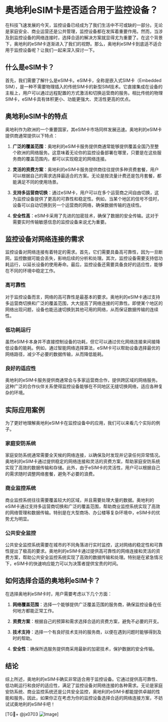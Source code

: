 # 奥地利eSIM卡是否适合用于监控设备？

在科技飞速发展的今天，监控设备已经成为了我们生活中不可或缺的一部分。无论是家庭安全、商业运营还是公共管理，监控设备都在发挥着重要作用。然而，当涉及到监控设备的网络连接时，选择合适的解决方案就显得尤为重要了。在这个背景下，奥地利的eSIM卡逐渐进入了我们的视野。那么，奥地利eSIM卡到底适不适合用于监控设备呢？让我们一起来深入探讨一下。

## 什么是eSIM卡？

首先，我们需要了解什么是eSIM卡。eSIM卡，全称是嵌入式SIM卡（Embedded SIM），是一种不需要物理插入的传统SIM卡的新型SIM技术。它直接集成在设备的主板上，用户可以通过远程配置的方式激活和切换运营商的服务。相比传统的物理SIM卡，eSIM卡具有体积更小、功能更强大、灵活性更高的优点。

## 奥地利eSIM卡的特点

奥地利作为欧洲的一个重要国家，其eSIM卡市场同样发展迅速。奥地利的eSIM卡提供商通常提供以下特点：

1. **广泛的覆盖范围**：奥地利的eSIM卡服务提供商通常能够提供覆盖全国乃至整个欧洲的网络服务。这意味着无论你的监控设备部署在哪里，只要是在这些服务商的覆盖范围内，都可以实现稳定的网络连接。

2. **灵活的资费方案**：奥地利的eSIM卡服务提供商往往提供多种资费套餐，用户可以根据自己的需求选择最适合的方案。无论是按流量计费还是包月套餐，都能满足不同的使用场景。

3. **支持多运营商切换**：通过eSIM卡，用户可以在多个运营商之间自由切换，这为监控设备提供了更高的可靠性和稳定性。例如，当某个地区的信号不佳时，设备可以自动切换到另一个运营商的网络，确保数据传输的连续性。

4. **安全性高**：eSIM卡采用了先进的加密技术，确保了数据的安全传输。这对于需要实时传输敏感信息的监控设备来说尤为重要。

## 监控设备对网络连接的需求

监控设备对网络连接有着特定的需求。首先，它们需要具备高可靠性，因为一旦断网，监控数据可能会丢失，影响后续的分析和处理。其次，监控设备需要支持低功耗运行，以延长设备的使用寿命。最后，监控设备还需要具备良好的适应性，能够在不同的环境中稳定工作。

### 高可靠性

对于监控设备而言，网络的高可靠性是最基本的要求。奥地利的eSIM卡通过支持多运营商切换和广泛的覆盖范围，大大提高了网络连接的可靠性。即使某个地区的网络出现问题，设备也能迅速切换到其他可用的网络，从而保证数据传输的连续性。

### 低功耗运行

虽然eSIM卡本身并不直接控制设备的功耗，但它可以通过优化网络连接来间接降低设备的能耗。例如，通过智能网络选择算法，eSIM卡可以帮助设备选择最优的网络路径，减少不必要的数据传输，从而降低能耗。

### 良好的适应性

奥地利的eSIM卡服务提供商通常会与多家运营商合作，提供跨区域的网络服务。这种广泛的合作伙伴关系使得监控设备能够在不同地区无缝切换网络，适应各种复杂的环境。

## 实际应用案例

为了更好地理解奥地利eSIM卡在监控设备中的应用，我们可以来看几个实际的例子。

### 家庭安防系统

家庭安防系统通常需要全天候的网络连接，以确保及时发现并记录任何异常情况。奥地利的eSIM卡通过提供稳定的网络连接和灵活的资费方案，帮助家庭安防系统实现了高效的数据传输和存储。此外，由于eSIM卡的灵活性，用户可以根据自己的需求随时调整网络套餐，避免不必要的浪费。

### 商业监控系统

商业监控系统往往需要覆盖较大的区域，并且需要处理大量的数据。奥地利的eSIM卡通过支持多运营商切换和广泛的覆盖范围，帮助商业监控系统实现了高效的网络管理和数据传输。特别是在大型商场、办公楼等复杂环境中，eSIM卡的优势尤为明显。

### 公共安全监控

公共安全监控系统需要在城市的不同角落进行实时监控，这对网络的稳定性和可靠性提出了极高的要求。奥地利的eSIM卡通过提供高可靠性的网络连接和灵活的资费方案，帮助公共安全监控系统实现了高效的数据传输和处理。特别是在紧急情况下，eSIM卡的快速响应能力可以为决策者提供宝贵的时间。

## 如何选择合适的奥地利eSIM卡？

在选择奥地利eSIM卡时，用户需要考虑以下几个方面：

1. **网络覆盖范围**：选择一个能够提供广泛覆盖范围的服务商，确保监控设备在任何地方都能正常工作。

2. **资费方案**：根据自己的预算和需求选择合适的资费方案，避免不必要的开支。

3. **技术支持**：选择一个有良好技术支持的服务商，以便在遇到问题时能够得到及时的帮助。

4. **安全性**：确保所选服务提供商采用最新的加密技术，保护数据的安全传输。

## 结论

综上所述，奥地利的eSIM卡确实非常适合用于监控设备。它通过提供高可靠性、低功耗运行和良好的适应性，满足了监控设备对网络连接的各种需求。无论是家庭安防系统、商业监控系统还是公共安全监控，奥地利的eSIM卡都能提供卓越的性能和服务。因此，如果你正在考虑为你的监控设备选择合适的网络连接方案，不妨试试奥地利的eSIM卡吧！

[TG💪+ @jx0703 ![Image](https://github.com/user-attachments/assets/dbca1d08-cadb-493c-b0ec-ad6f7a83f270)]